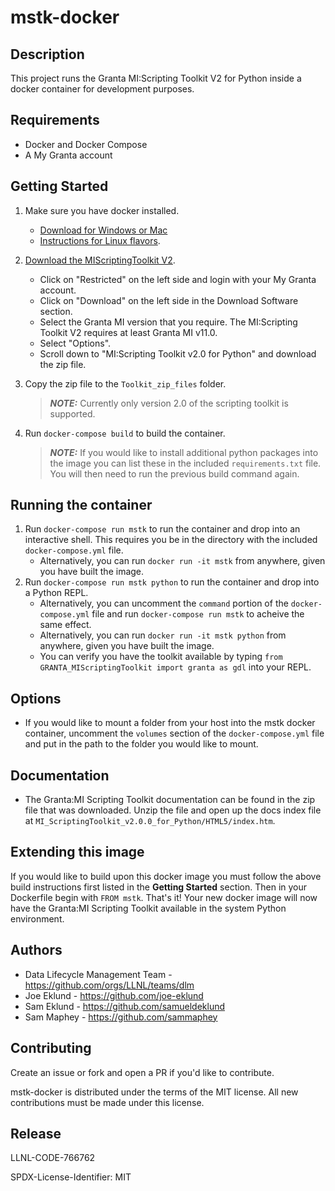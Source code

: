 # mstk-docker

## Description
This project runs the Granta MI:Scripting Toolkit V2 for Python inside a docker container for development purposes.


## Requirements
- Docker and Docker Compose
- A My Granta account

## Getting Started

1. Make sure you have docker installed.
    - [Download for Windows or Mac](https://www.docker.com/products/docker-desktop)
    - [Instructions for Linux flavors](https://docs.docker.com/install/).
1. [Download the MIScriptingToolkit V2](https://grantadesign.com/industry/support/).
    - Click on "Restricted" on the left side and login with your My Granta account.
    - Click on "Download" on the left side in the Download Software section.
    - Select the Granta MI version that you require. The MI:Scripting Toolkit V2 requires  at least Granta MI v11.0.
    - Select "Options".
    - Scroll down to "MI:Scripting Toolkit v2.0 for Python" and download the zip file.
1. Copy the zip file to the `Toolkit_zip_files` folder. 
    > **_NOTE:_** Currently only version 2.0 of the scripting toolkit is supported.

1. Run `docker-compose build` to build the container.
    > **_NOTE:_** If you would like to install additional python packages into the image you can list these in the included `requirements.txt` file. You will then need to run the previous build command again.

## Running the container

1. Run `docker-compose run mstk` to run the container and drop into an interactive shell. This requires you be in the directory with the included `docker-compose.yml` file. 
    - Alternatively, you can run `docker run -it mstk` from anywhere, given you have built the image.
1. Run `docker-compose run mstk python` to run the container and drop into a Python REPL. 
    - Alternatively, you can uncomment the `command` portion of the `docker-compose.yml` file and run `docker-compose run mstk` to acheive the same effect.
    - Alternatively, you can run `docker run -it mstk python` from anywhere, given you have built the image.
    - You can verify you have the toolkit available by typing `from GRANTA_MIScriptingToolkit import granta as gdl` into your REPL.

## Options

- If you would like to mount a folder from your host into the mstk docker container, uncomment the `volumes` section of the `docker-compose.yml` file and put in the path to the folder you would like to mount.

## Documentation

- The Granta:MI Scripting Toolkit documentation can be found in the zip file that was downloaded. Unzip the file and open up the docs index file at `MI_ScriptingToolkit_v2.0.0_for_Python/HTML5/index.htm`.

## Extending this image

If you would like to build upon this docker image you must follow the above build instructions first listed in the **Getting Started** section. Then in your Dockerfile begin with `FROM mstk`. That's it! Your new docker image will now have the Granta:MI Scripting Toolkit available in the system Python environment.

## Authors
- Data Lifecycle Management Team - https://github.com/orgs/LLNL/teams/dlm
- Joe Eklund - https://github.com/joe-eklund
- Sam Eklund - https://github.com/samueldeklund
- Sam Maphey - https://github.com/sammaphey 

## Contributing

Create an issue or fork and open a PR if you'd like to contribute.

mstk-docker is distributed under the terms of the MIT license. All new
contributions must be made under this license.

## Release

LLNL-CODE-766762

SPDX-License-Identifier: MIT
